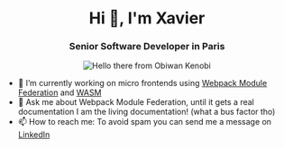 <h1 align="center">Hi 👋, I'm Xavier</h1>
<h3 align="center">Senior Software Developer in Paris</h3>

<p align="center">
  <img src="https://media1.giphy.com/media/xTiIzJSKB4l7xTouE8/giphy.gif" loading="lazy" alt="Hello there from Obiwan Kenobi" />
</p>

- 🧩 I’m currently working on micro frontends using [Webpack Module Federation](https://webpack.js.org/concepts/module-federation/) and [WASM](https://webassembly.org/)
- 💬 Ask me about Webpack Module Federation, until it gets a real documentation I am the living documentation! (what a bus factor tho)
- 📫 How to reach me: To avoid spam you can send me a message on [LinkedIn](https://www.linkedin.com/in/xle)

